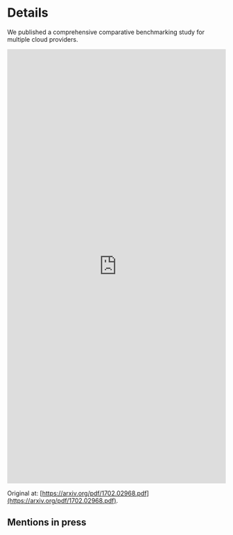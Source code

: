 # Details

We published a comprehensive comparative benchmarking study for multiple cloud providers.

<embed src="https://exabyte.io/assets/hpl-benchmark-2017-02-19.pdf" width="100%" height="1000" type='application/pdf'>

Original at: [https://arxiv.org/pdf/1702.02968.pdf](https://arxiv.org/pdf/1702.02968.pdf).

## Mentions in press

[^1]: [HPCWire, Website](https://www.hpcwire.com/2017/02/15/hpc-clouds-ready-azure-edges-aws-benchmark-study/)
[^2]: [TheRegister, Website](https://www.theregister.co.uk/2017/02/14/clouds_icani_compete_with_hpc_say_boffins/)
[^3]: [UberCloud, Website](https://www.theubercloud.com/ubercloud-voice-old/)
